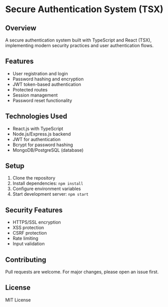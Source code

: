 # Secure Authentication System (TSX)

## Overview
A secure authentication system built with TypeScript and React (TSX), implementing modern security practices and user authentication flows.

## Features
- User registration and login
- Password hashing and encryption
- JWT token-based authentication
- Protected routes
- Session management
- Password reset functionality

## Technologies Used
- React.js with TypeScript
- Node.js/Express.js backend
- JWT for authentication
- Bcrypt for password hashing
- MongoDB/PostgreSQL (database)

## Setup
1. Clone the repository
2. Install dependencies: `npm install`
3. Configure environment variables
4. Start development server: `npm start`

## Security Features
- HTTPS/SSL encryption
- XSS protection
- CSRF protection
- Rate limiting
- Input validation

## Contributing
Pull requests are welcome. For major changes, please open an issue first.

## License
MIT License